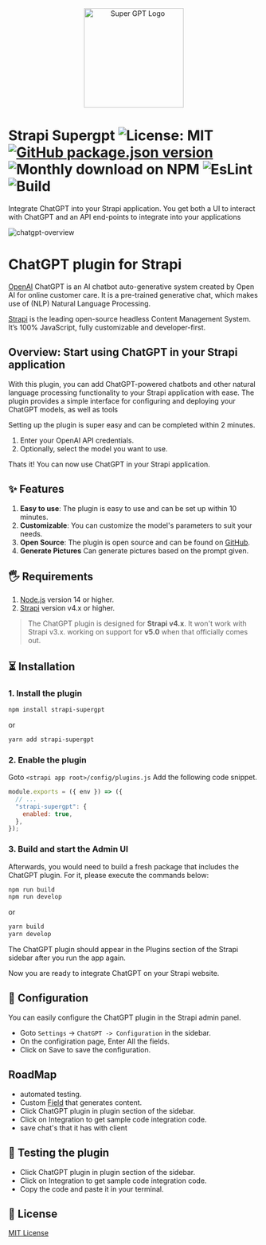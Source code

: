 <div align="center">
  <img src="https://www.tbrantleyii.dev/strapi-supergpt/logo.png" width="200" alt="Super GPT Logo" />
</div>

# Strapi Supergpt ![License: MIT](https://img.shields.io/badge/License-MIT-yellow.svg) [![GitHub package.json version](https://img.shields.io/github/package-json/v/theCompanyDream/strapi-supergpt?label=npm&logo=npm)](https://www.npmjs.com/package/strapi-supergpt) ![Monthly download on NPM](https://img.shields.io/npm/dm/strapi-supergpt.svg) ![EsLint](https://github.com/theCompanyDream/strapi-supergpt/actions/workflows/eslint.yml/badge.svg) ![Build](https://github.com/theCompanyDream/strapi-supergpt/actions/workflows/validate.yml/badge.svg)


Integrate ChatGPT into your Strapi application. You get both a UI to interact with ChatGPT and an API end-points to integrate into your applications

![chatgpt-overview](https://www.tbrantleyii.dev/strapi-supergpt/howToUse.gif)

# ChatGPT plugin for Strapi

[OpenAI](https://openai.com/) ChatGPT is an AI chatbot auto-generative system created by Open AI for online customer care. It is a pre-trained generative chat, which makes use of (NLP) Natural Language Processing.

[Strapi](https://strapi.io/) is the leading open-source headless Content Management System. It’s 100% JavaScript, fully customizable and developer-first.

## Overview: Start using ChatGPT in your Strapi application

With this plugin, you can add ChatGPT-powered chatbots and other natural language processing functionality to your Strapi application with ease. The plugin provides a simple interface for configuring and deploying your ChatGPT models, as well as tools

Setting up the plugin is super easy and can be completed within 2 minutes.

1. Enter your OpenAI API credentials.
1. Optionally, select the model you want to use.

Thats it! You can now use ChatGPT in your Strapi application.

## ✨ Features

1. **Easy to use**: The plugin is easy to use and can be set up within 10 minutes.
1. **Customizable**: You can customize the model's parameters to suit your needs.
1. **Open Source**: The plugin is open source and can be found on [GitHub](https://github.com/theCompanyDream/strapi-supergpt).
1. **Generate Pictures** Can generate pictures based on the prompt given.

## 🖐 Requirements

1. [Node.js](https://nodejs.org/en/) version 14 or higher.
1. [Strapi](https://strapi.io/) version v4.x or higher.

> The ChatGPT plugin is designed for **Strapi v4.x**. It won't work with Strapi v3.x.
> working on support for **v5.0** when that officially comes out.

## ⏳ Installation

### 1. Install the plugin

<!-- use npm for installing plugin -->

```bash
npm install strapi-supergpt
```

or

```bash
yarn add strapi-supergpt
```

### 2. Enable the plugin

<!-- enable the plugin in the admin panel -->

Goto `<strapi app root>/config/plugins.js` Add the following code snippet.

```js
module.exports = ({ env }) => ({
  // ...
  "strapi-supergpt": {
    enabled: true,
  },
});
```

### 3. Build and start the Admin UI

Afterwards, you would need to build a fresh package that includes the ChatGPT plugin. For it, please execute the commands below:

<!-- build the admin UI -->

```bash
npm run build
npm run develop
```

or

```bash
yarn build
yarn develop
```

The ChatGPT plugin should appear in the Plugins section of the Strapi sidebar after you run the app again.

Now you are ready to integrate ChatGPT on your Strapi website.

## 🔧 Configuration

You can easily configure the ChatGPT plugin in the Strapi admin panel.

- Goto `Settings` -> `ChatGPT -> Configuration` in the sidebar.
- On the configiration page, Enter All the fields.
- Click on Save to save the configuration.

## RoadMap

- automated testing.
- Custom [Field](https://docs.strapi.io/dev-docs/custom-fields#:~:text=☑%EF%B8%8F%20Prerequisites-,Registering%20a%20custom%20field%20through%20a%20plugin%20requires%20creating%20and,method%20on%20the%20StrapiApp%20instance.) that generates content.
- Click ChatGPT plugin in plugin section of the sidebar.
- Click on Integration to get sample code integration code.
- save chat's that it has with client

## 📖 Testing the plugin

- Click ChatGPT plugin in plugin section of the sidebar.
- Click on Integration to get sample code integration code.
- Copy the code and paste it in your terminal.

## 📝 License

[MIT License](LICENSE.md)
